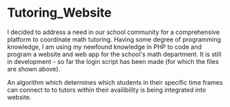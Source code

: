 # Tutoring_Website
I decided to address a need in our school community for a comprehensive platform to coordinate math tutoring. Having some degree of programming knowledge, I am using my newfound knowledge in PHP to code and program a website and web app for the school's math department. It is still in development - so far the login script has been made (for which the files are shown above).

An algorithm which determines which students in their specific time frames can connect to to tutors within their availibility is being integrated into website.
